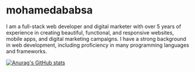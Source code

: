 # mohamedababsa

I am a full-stack web developer and digital marketer with over 5 years of experience in creating beautiful, functional, and responsive websites, mobile apps, and digital marketing campaigns. I have a strong background in web development, including proficiency in many programming languages and frameworks.

[![Anurag's GitHub stats](https://github-readme-stats.vercel.app/api?username=mimou900)](https://github.com/anuraghazra/github-readme-stats)
